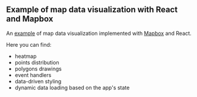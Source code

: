 ## Example of map data visualization with React and Mapbox

An [example](https://mapbox-example.cubecloudapp.dev/) of map data visualization implemented with [Mapbox](https://www.mapbox.com/) and React.

Here you can find:
- heatmap
- points distribution
- polygons drawings
- event handlers
- data-driven styling
- dynamic data loading based on the app's state
